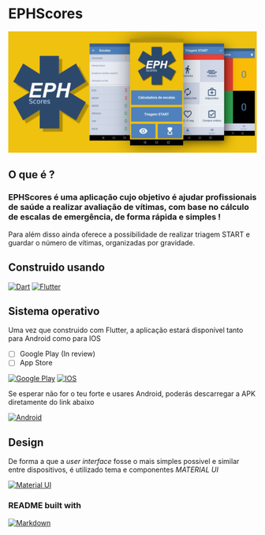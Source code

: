 # EPHScores

![Banner](UI/Images/App_banner.png)

## **O que é ?**

### EPHScores é uma aplicação cujo objetivo é ajudar profissionais de saúde a realizar avaliação de vítimas, com base no cálculo de escalas de emergência, de forma rápida e simples !

Para além disso ainda oferece a possibilidade de realizar triagem START e guardar o número de vítimas, organizadas por gravidade.

## **Construido usando** 
[![Dart](https://img.shields.io/badge/Dart-0175C2?style=for-the-badge&logo=dart&logoColor=white)](https://dart.dev/)
[![Flutter](https://img.shields.io/badge/Flutter-02569B?style=for-the-badge&logo=flutter&logoColor=white)](https://flutter.dev/?gclsrc=ds&gclsrc=ds)

## **Sistema operativo**
Uma vez que construido com Flutter, a aplicação estará disponível tanto para Android como para IOS

- [ ] Google Play (In review)
- [ ] App Store

[![Google Play](https://img.shields.io/badge/Google_Play-414141?style=for-the-badge&logo=google-play&logoColor=white)]() 
[![IOS](https://img.shields.io/badge/App_Store-0D96F6?style=for-the-badge&logo=app-store&logoColor=white)]()

Se esperar não for o teu forte e usares Android, poderás descarregar a APK diretamente do link abaixo

[![Android](https://img.shields.io/badge/Android-3DDC84?style=for-the-badge&logo=android&logoColor=white)](https://github.com/DavidAraujo98/EPHScores/raw/main/Release/app-release.apk)


## **Design**

De forma a que a *user interface* fosse o mais simples possivel e similar entre dispositivos, é utilizado tema e componentes *MATERIAL UI*

[![Material UI](https://img.shields.io/badge/Material--UI-0081CB?style=for-the-badge&logo=material-ui&logoColor=white)](https://material-ui.com/)

### **README built with**
[![Markdown](https://img.shields.io/badge/Markdown-000000?style=for-the-badge&logo=markdown&logoColor=white)](https://en.wikipedia.org/wiki/Markdown)
